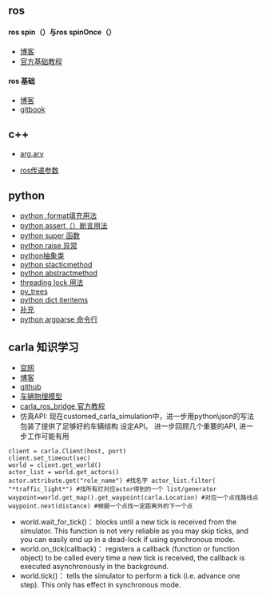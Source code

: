 

## ros 

#### ros spin（）与ros spinOnce（）

- [博客](http://www.cnblogs.com/liu-fa/p/5925381.html  )
- [官方基础教程](http://wiki.ros.org/ROS/Tutorials )

#### ros 基础

- [博客](https://www.cnblogs.com/BlueMountain-HaggenDazs/p/6269815.html)
- [gitbook](https://sychaichangkun.gitbooks.io/ros-tutorial-icourse163/content/chapter7/7.1.html)

## c++ 

- [arg,arv](https://blog.csdn.net/dgreh/article/details/80985928)

- [ros传递参数](https://www.jianshu.com/p/02ee8f513295)

## python 

- [python .format填充用法 ](https://blog.csdn.net/u014770372/article/details/76021988)  
- [python assert（）断言用法](https://blog.csdn.net/qq_39247153/article/details/81082313)
- [python super 函数](https://www.runoob.com/python/python-func-super.html) 
- [python raise 异常](https://blog.csdn.net/u014148798/article/details/52288326)
- [python抽象类](https://blog.csdn.net/ahilll/article/details/82380467/)
- [python stacticmethod ](https://blog.csdn.net/handsomekang/article/details/9615239)
- [python abstractmethod](https://blog.csdn.net/xiemanR/article/details/72629164/)
- [threading lock 用法](https://blog.csdn.net/qq_21439971/article/details/79356248)
- [py_trees](https://py-trees.readthedocs.io/en/devel/)
- [python dict iteritems](http://byliu.github.io/2016/04/04/python-dict%E5%87%A0%E7%A7%8D%E9%81%8D%E5%8E%86%E6%96%B9%E5%BC%8F%E6%80%A7%E8%83%BD%E7%AE%80%E5%8D%95%E6%AF%94%E8%BE%83/)
- [补充](https://blog.csdn.net/yedoubushishen/article/details/51984524)
- [python argparse 命令行](https://docs.python.org/3/howto/argparse.html#introducing-positional-arguments)

## carla 知识学习

- [官网](https://http://carla.org//)
- [博客](https://blog.csdn.net/chepwavege/article/details/90904813)
- [github](https://github.com/carla-simulator)
- [车辆物理模型](https://docs.nvidia.com/gameworks/content/gameworkslibrary/physx/guide/Manual/Vehicles.html)
- [carla_ros_bridge 官方教程](https://github.com/carla-simulator/ros-bridge)
- 仿真API: 现在customed_carla_simulation中，进一步用python\json的写法包装了提供了足够好的车辆结构
  设定API。
  进一步回顾几个重要的API, 进一步工作可能有用

```
client = carla.Client(host, port)
client.set_timeout(sec)
world = client.get_world()
actor_list = world.get_actors()
actor.attribute.get(​"role_name"​) ​#找名字 actor_list.filter(​"*traffic_light*"​) ​#找所有灯对应actor得到的一个 list/generator
waypoint=world.get_map().get_waypoint(carla.Location) ​#对应一个点找路线点 waypoint.next(distance) ​#根据一个点找一定距离外的下一个点
```

- world.wait_for_tick()： blocks until a new tick is received from the simulator. This function is not very reliable as you may skip ticks, and you can easily end up in a dead-lock if using synchronous mode.
- world.on_tick(callback)： registers a callback (function or function object) to be called every time a new tick is received, the callback is executed asynchronously in the background.
- world.tick()： tells the simulator to perform a tick (i.e. advance one step). This only has effect in synchronous mode.

## 